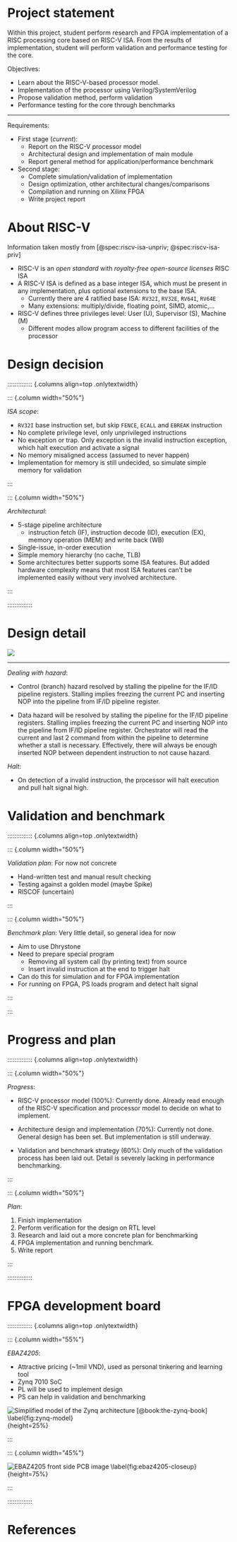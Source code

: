 # Project statement

Within this project, student perform research and FPGA implementation of a RISC processing core
based on RISC-V ISA. From the results of implementation, student will perform validation and
performance testing for the core.

Objectives:

- Learn about the RISC-V-based processor model.
- Implementation of the processor using Verilog/SystemVerilog
- Propose validation method, perform validation
- Performance testing for the core through benchmarks

---

Requirements:

- First stage (*current*):
    - Report on the RISC-V processor model
    - Architectural design and implementation of main module
    - Report general method for application/performance benchmark
- Second stage:
    - Complete simulation/validation of implementation
    - Design optimization, other architectural changes/comparisons
    - Compilation and running on Xilinx FPGA
    - Write project report

# About RISC-V

Information taken mostly from [@spec:riscv-isa-unpriv; @spec:riscv-isa-priv]

- RISC-V is an *open standard* with *royalty-free open-source licenses* RISC ISA
- A RISC-V ISA is defined as a base integer ISA, which must be present in any implementation, plus
optional extensions to the base ISA.
    - Currently there are 4 ratified base ISA: `RV32I`, `RV32E`, `RV64I`, `RV64E`
    - Many extensions: multiply/divide, floating point, SIMD, atomic,...
- RISC-V defines three privileges level: User (U), Supervisor (S), Machine (M)
    - Different modes allow program access to different facilities of the processor

# Design decision

:::::::::::::: {.columns align=top .onlytextwidth}

::: {.column width="50%"}

*ISA scope*:

- `RV32I` base instruction set, but skip `FENCE`, `ECALL` and `EBREAK` instruction
- No complete privilege level, only unprivileged instructions
- No exception or trap. Only exception is the invalid instruction exception, which halt execution
and activate a signal
- No memory misaligned access (assumed to never happen)
- Implementation for memory is still undecided, so simulate simple memory for validation

:::

::: {.column width="50%"}

*Architectural*:

- 5-stage pipeline architecture
    - instruction fetch (IF), instruction decode (ID), execution (EX), memory operation (MEM) and
    write back (WB)
- Single-issue, in-order execution
- Simple memory hierarchy (no cache, TLB)
- Some architectures better supports some ISA features. But added hardware complexity means that
most ISA features can't be implemented easily without very involved architecture.

:::

::::::::::::::

# Design detail

![](./image/processor_5stage_pipeline.drawio.png)

---

*Dealing with hazard*:

- Control (branch) hazard resolved by stalling the pipeline for the IF/ID pipeline registers.
Stalling implies freezing the current PC and inserting NOP into the pipeline from IF/ID pipeline
register.

- Data hazard will be resolved by stalling the pipeline for the IF/ID pipeline registers. Stalling
implies freezing the current PC and inserting NOP into the pipeline from IF/ID pipeline register.
Orchestrator will read the current and last 2 command from within the pipeline to determine whether
a stall is necessary. Effectively, there will always be enough inserted NOP between dependent
instruction to not cause hazard.

*Halt*:

- On detection of a invalid instruction, the processor will halt execution and pull halt signal high.

# Validation and benchmark

:::::::::::::: {.columns align=top .onlytextwidth}

::: {.column width="50%"}

*Validation plan*: For now not concrete

- Hand-written test and manual result checking
- Testing against a golden model (maybe Spike)
- RISCOF (uncertain)

:::

::: {.column width="50%"}

*Benchmark plan*: Very little detail, so general idea for now

- Aim to use Dhrystone
- Need to prepare special program
    - Removing all system call (by printing text) from source
    - Insert invalid instruction at the end to trigger halt
- Can do this for simulation and for FPGA implementation
- For running on FPGA, PS loads program and detect halt signal

:::

:::

# Progress and plan

:::::::::::::: {.columns align=top .onlytextwidth}

::: {.column width="50%"}

*Progress*:

- RISC-V processor model (100%): Currently done. Already read enough of the RISC-V specification and
processor model to decide on what to implement.

- Architecture design and implementation (70%): Currently not done. General design has been set. But
implementation is still underway.

- Validation and benchmark strategy (60%): Only much of the validation process has been laid out.
Detail is severely lacking in performance benchmarking.

:::

::: {.column width="50%"}

*Plan*:

1. Finish implementation
2. Perform verification for the design on RTL level
3. Research and laid out a more concrete plan for benchmarking
4. FPGA implementation and running benchmark.
5. Write report

:::

::::::::::::::

# FPGA development board

:::::::::::::: {.columns align=top .onlytextwidth}

::: {.column width="55%"}

*EBAZ4205*:

- Attractive pricing (~1mil VND), used as personal tinkering and learning tool
- Zynq 7010 SoC
- PL will be used to implement design
- PS can help in validation and benchmarking

![Simplified model of the Zynq architecture [@book:the-zynq-book] \label{fig:zynq-model}](image/zynq_simple_model.png){height=25%}

:::

::: {.column width="45%"}

![EBAZ4205 front side PCB image \label{fig:ebaz4205-closeup}](image/EBAZ4205_PCB.jpg){height=75%}

:::

::::::::::::::

# References
